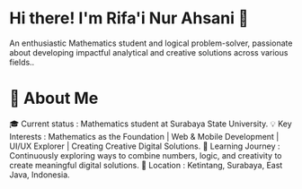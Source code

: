 # Hi there! I'm Rifa'i Nur Ahsani 👋
 An enthusiastic Mathematics student and logical problem-solver, passionate about developing impactful analytical and creative solutions across various fields..
 # 🚀 About Me 
  🎓 Current status : Mathematics student at Surabaya State University.
  💡 Key Interests : Mathematics as the Foundation | Web & Mobile Development | UI/UX Explorer | Creating Creative Digital Solutions.
  🌱 Learning Journey : Continuously exploring ways to combine numbers, logic, and creativity to create meaningful digital solutions.
  📍 Location : Ketintang, Surabaya, East Java, Indonesia.
<!--
**rifaiahsani/rifaiahsani** is a ✨ _special_ ✨ repository because its `README.md` (this file) appears on your GitHub profile.

Here are some ideas to get you started:

- 🔭 I’m currently working on ...
- 🌱 I’m currently learning ...
- 👯 I’m looking to collaborate on ...
- 🤔 I’m looking for help with ...
- 💬 Ask me about ...
- 📫 How to reach me: ...
- 😄 Pronouns: ...
- ⚡ Fun fact: ...
-->
